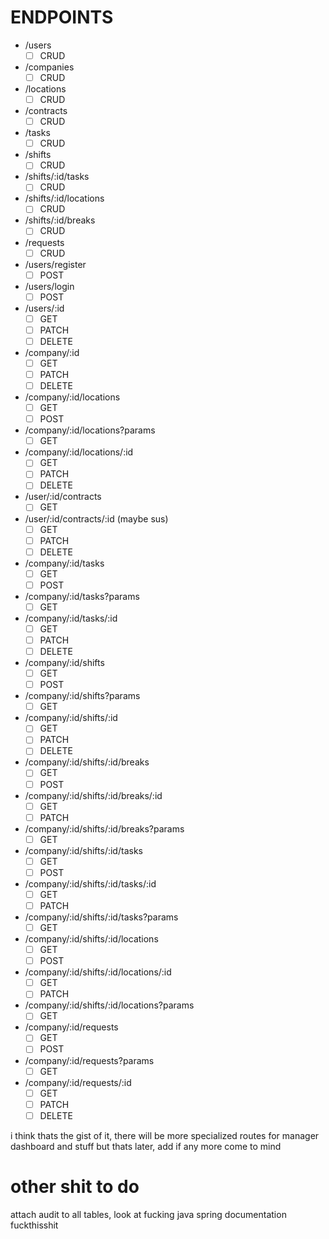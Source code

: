 # ENDPOINTS

* /users
    - [ ] CRUD
* /companies
    - [ ] CRUD
* /locations
    - [ ] CRUD
* /contracts
    - [ ] CRUD
* /tasks
    - [ ] CRUD
* /shifts
    - [ ] CRUD
* /shifts/:id/tasks
    - [ ] CRUD
* /shifts/:id/locations
    - [ ] CRUD
* /shifts/:id/breaks
    - [ ] CRUD
* /requests
    - [ ] CRUD

* /users/register
    - [ ] POST

* /users/login
    - [ ] POST

* /users/:id
    - [ ] GET
    - [ ] PATCH
    - [ ] DELETE

* /company/:id
    - [ ] GET
    - [ ] PATCH
    - [ ] DELETE

* /company/:id/locations
    - [ ] GET
    - [ ] POST

* /company/:id/locations?params
    - [ ] GET

* /company/:id/locations/:id
    - [ ] GET
    - [ ] PATCH
    - [ ] DELETE

* /user/:id/contracts
    - [ ] GET

* /user/:id/contracts/:id (maybe sus)
    - [ ] GET
    - [ ] PATCH
    - [ ] DELETE

* /company/:id/tasks
    - [ ] GET
    - [ ] POST

* /company/:id/tasks?params
    - [ ] GET

* /company/:id/tasks/:id
    - [ ] GET
    - [ ] PATCH
    - [ ] DELETE

* /company/:id/shifts
    - [ ] GET
    - [ ] POST

* /company/:id/shifts?params
    - [ ] GET

* /company/:id/shifts/:id
    - [ ] GET
    - [ ] PATCH
    - [ ] DELETE

* /company/:id/shifts/:id/breaks
    - [ ] GET
    - [ ] POST

* /company/:id/shifts/:id/breaks/:id
    - [ ] GET
    - [ ] PATCH

* /company/:id/shifts/:id/breaks?params
    - [ ] GET

* /company/:id/shifts/:id/tasks
    - [ ] GET
    - [ ] POST

* /company/:id/shifts/:id/tasks/:id
    - [ ] GET
    - [ ] PATCH

* /company/:id/shifts/:id/tasks?params
    - [ ] GET

* /company/:id/shifts/:id/locations
    - [ ] GET
    - [ ] POST

* /company/:id/shifts/:id/locations/:id
    - [ ] GET
    - [ ] PATCH

* /company/:id/shifts/:id/locations?params
    - [ ] GET

* /company/:id/requests
    - [ ] GET
    - [ ] POST

* /company/:id/requests?params
    - [ ] GET

* /company/:id/requests/:id
    - [ ] GET
    - [ ] PATCH
    - [ ] DELETE

i think thats the gist of it, there will be more specialized routes for manager dashboard and stuff but thats later, add if any more come to mind

# other shit to do

attach audit to all tables, look at fucking java spring documentation fuckthisshit
